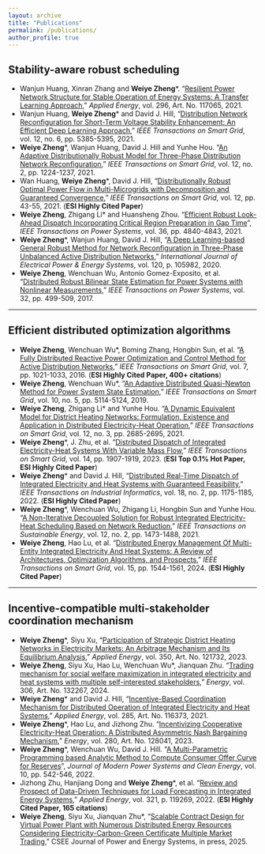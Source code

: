 ```yaml
---
layout: archive
title: "Publications"
permalink: /publications/
author_profile: true
---
```


## Stability-aware robust scheduling

-	Wanjun Huang, Xinran Zhang and **Weiye Zheng***. “[Resilient Power Network Structure for Stable Operation of Energy Systems: A Transfer Learning Approach](https://www.sciencedirect.com/science/article/abs/pii/S0306261921005201),” *Applied Energy*, vol. 296, Art. No. 117065, 2021.
- Wanjun Huang, **Weiye Zheng*** and David J. Hill, “[Distribution Network Reconfiguration for Short-Term Voltage Stability Enhancement: An Efficient Deep Learning Approach](https://ieeexplore.ieee.org/document/9486905),” *IEEE Transactions on Smart Grid*, vol. 12, no. 6, pp. 5385-5395, 2021.
- **Weiye Zheng***, Wanjun Huang, David J. Hill and Yunhe Hou. “[An Adaptive Distributionally Robust Model for Three-Phase Distribution Network Reconfiguration](https://ieeexplore.ieee.org/document/9222311),” *IEEE Transactions on Smart Grid*, vol. 12, no. 2, pp. 1224-1237, 2021.
- Wan Huang, **Weiye Zheng***, David J. Hill, “[Distributionally Robust Optimal Power Flow in Multi-Microgrids with Decomposition and Guaranteed Convergence](https://ieeexplore.ieee.org/document/9149692),” *IEEE Transactions on Smart Grid*, vol. 12, pp. 43-55, 2021. (**ESI Highly Cited Paper**)
- **Weiye Zheng**, Zhigang Li* and Huansheng Zhou. “[Efficient Robust Look-Ahead Dispatch Incorporating Critical Region Preparation in Gap Time](https://ieeexplore.ieee.org/document/9442927)”, *IEEE Transactions on Power Systems*, vol. 36, pp. 4840-4843, 2021.
- **Weiye Zheng***, Wanjun Huang, David J. Hill, “[A Deep Learning-based General Robust Method for Network Reconfiguration in Three-Phase Unbalanced Active Distribution Networks](https://www.sciencedirect.com/science/article/abs/pii/S0142061519328091),” *International Journal of Electrical Power & Energy Systems*, vol. 120, p. 105982, 2020. 
- **Weiye Zheng**, Wenchuan Wu, Antonio Gomez-Exposito, et al. “[Distributed Robust Bilinear State Estimation for Power Systems with Nonlinear Measurements](https://ieeexplore.ieee.org/document/7458119),” *IEEE Transactions on Power Systems*, vol. 32, pp. 499-509, 2017. 

---
## Efficient distributed optimization algorithms

- **Weiye Zheng**, Wenchuan Wu*, Boming Zhang, Hongbin Sun, et al. “[A Fully Distributed Reactive Power Optimization and Control Method for Active Distribution Networks](https://ieeexplore.ieee.org/document/7042735),” *IEEE Transactions on Smart Grid*, vol. 7, pp. 1021-1033, 2016. (**ESI Highly Cited Paper, 400+ citations**)
- **Weiye Zheng**, Wenchuan Wu*, “[An Adaptive Distributed Quasi-Newton Method for Power System State Estimation](https://ieeexplore.ieee.org/document/8490715),” *IEEE Transactions on Smart Grid*, vol. 10, no. 5, pp. 5114-5124, 2019. 
- **Weiye Zheng**, Zhigang Li* and Yunhe Hou. “[A Dynamic Equivalent Model for District Heating Networks: Formulation, Existence and Application in Distributed Electricity-Heat Operation](https://ieeexplore.ieee.org/document/9316911),” *IEEE Transactions on Smart Grid*, vol. 12, no. 3, pp. 2685-2695, 2021.
- **Weiye Zheng***, J. Zhu, et al. “[Distributed Dispatch of Integrated Electricity-Heat Systems With Variable Mass Flow](https://ieeexplore.ieee.org/document/9905706),” *IEEE Transactions on Smart Grid*, vol. 14, pp. 1907-1919, 2023. (**ESI Top 0.1% Hot Paper, ESI Highly Cited Paper**)
- **Weiye Zheng*** and David J. Hill, “[Distributed Real-Time Dispatch of Integrated Electricity and Heat Systems with Guaranteed Feasibility](https://ieeexplore.ieee.org/document/9440689),” *IEEE Transactions on Industrial Informatics*, vol. 18, no. 2, pp. 1175-1185, 2022. (**ESI Highly Cited Paper**)
- **Weiye Zheng***, Wenchuan Wu, Zhigang Li, Hongbin Sun and Yunhe Hou. “[A Non-Iterative Decoupled Solution for Robust Integrated Electricity-Heat Scheduling Based on Network Reduction](https://ieeexplore.ieee.org/document/9328164),” *IEEE Transactions on Sustainable Energy*, vol. 12, no. 2, pp. 1473-1488, 2021.
- **Weiye Zheng**, Hao Lu, et al. “[Distributed Energy Management Of Multi-Entity Integrated Electricity And Heat Systems: A Review of Architectures, Optimization Algorithms, and Prospects](https://ieeexplore.ieee.org/document/10237300),” *IEEE Transactions on Smart Grid*, vol. 15, pp. 1544-1561, 2024. (**ESI Highly Cited Paper**)

---
## Incentive-compatible multi-stakeholder coordination mechanism

- **Weiye Zheng***, Siyu Xu, “[Participation of Strategic District Heating Networks in Electricity Markets: An Arbitrage Mechanism and Its Equilibrium Analysis](https://www.sciencedirect.com/science/article/abs/pii/S0306261923010966),” *Applied Energy*, vol. 350, Art. No. 121732, 2023.
- **Weiye Zheng**, Siyu Xu, Hao Lu, Wenchuan Wu*, Jianquan Zhu. “[Trading mechanism for social welfare maximization in integrated electricity and heat systems with multiple self-interested stakeholders](https://www.sciencedirect.com/science/article/abs/pii/S0360544224020413),” *Energy*, vol. 306, Art. No. 132267, 2024.
- **Weiye Zheng*** and David J. Hill, “[Incentive-Based Coordination Mechanism for Distributed Operation of Integrated Electricity and Heat Systems](https://www.sciencedirect.com/science/article/abs/pii/S0306261920317499),” *Applied Energy*, vol. 285, Art. No. 116373, 2021. 
- **Weiye Zheng***, Hao Lu, and Jizhong Zhu. “[Incentivizing Cooperative Electricity-Heat Operation: A Distributed Asymmetric Nash Bargaining Mechanism](https://www.sciencedirect.com/science/article/abs/pii/S0360544223014354),” *Energy*, vol. 280, Art. No. 128041, 2023.
- **Weiye Zheng***, Wenchuan Wu, David J. Hill. “[A Multi-Parametric Programming based Analytic Method to Compute Consumer Offer Curve for Reserves](https://ieeexplore.ieee.org/document/9394931)”, *Journal of Modern Power Systems and Clean Energy*, vol. 10, pp. 542-546, 2022.
- Jizhong Zhu, Hanjiang Dong and **Weiye Zheng***, et al. “[Review and Prospect of Data-Driven Techniques for Load Forecasting in Integrated Energy Systems](https://www.sciencedirect.com/science/article/abs/pii/S0306261922006262),” *Applied Energy*, vol. 321, p. 119269, 2022. (**ESI Highly Cited Paper, 165 citations**)
- **Weiye Zheng**, Siyu Xu, Jianquan Zhu*, “[Scalable Contract Design for Virtual Power Plant with Numerous Distributed Energy Resources Considering Electricity-Carbon-Green Certificate Multiple Market Trading](https://ieeexplore.ieee.org/abstract/document/10899790),” CSEE Journal of Power and Energy Systems, in press, 2025.


